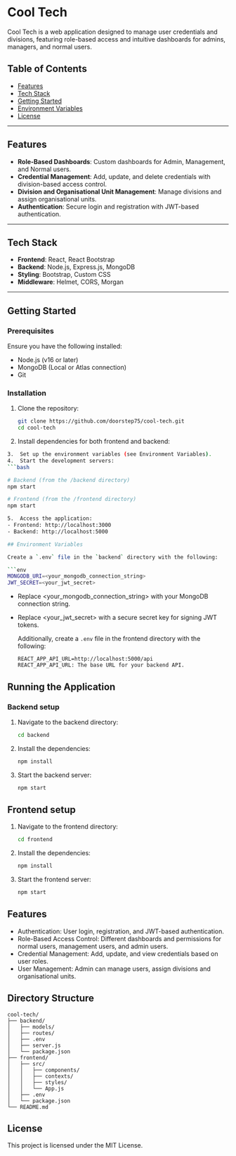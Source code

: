 # Cool Tech

Cool Tech is a web application designed to manage user credentials and divisions, featuring role-based access and intuitive dashboards for admins, managers, and normal users.

## Table of Contents

- [Features](#features)
- [Tech Stack](#tech-stack)
- [Getting Started](#getting-started)
- [Environment Variables](#environment-variables)
- [License](#license)

---

## Features

- **Role-Based Dashboards**: Custom dashboards for Admin, Management, and Normal users.
- **Credential Management**: Add, update, and delete credentials with division-based access control.
- **Division and Organisational Unit Management**: Manage divisions and assign organisational units.
- **Authentication**: Secure login and registration with JWT-based authentication.

---

## Tech Stack

- **Frontend**: React, React Bootstrap
- **Backend**: Node.js, Express.js, MongoDB
- **Styling**: Bootstrap, Custom CSS
- **Middleware**: Helmet, CORS, Morgan

---

## Getting Started

### Prerequisites

Ensure you have the following installed:

- Node.js (v16 or later)
- MongoDB (Local or Atlas connection)
- Git

### Installation

1. Clone the repository:
   ```bash
   git clone https://github.com/doorstep75/cool-tech.git
   cd cool-tech
   ```
2.	Install dependencies for both frontend and backend:
  ```bash
3. 	Set up the environment variables (see Environment Variables).
4.  Start the development servers:
  ```bash
  
# Backend (from the /backend directory)
npm start

# Frontend (from the /frontend directory)
npm start

5.	Access the application:
- Frontend: http://localhost:3000
- Backend: http://localhost:5000

## Environment Variables

Create a `.env` file in the `backend` directory with the following:

```env
MONGODB_URI=<your_mongodb_connection_string>
JWT_SECRET=<your_jwt_secret>
```

- Replace <your_mongodb_connection_string> with your MongoDB connection string.
- Replace <your_jwt_secret> with a secure secret key for signing JWT tokens.

  Additionally, create a `.env` file in the frontend directory with the following:


  ```env
  REACT_APP_API_URL=http://localhost:5000/api
  REACT_APP_API_URL: The base URL for your backend API.
  ```

## Running the Application

### Backend setup

1.	Navigate to the backend directory:
    ```bash
    cd backend
    ```
2.	Install the dependencies:
    ```bash
    npm install
    ```
3.	Start the backend server:
    ```bash
    npm start
    ```

## Frontend setup

1.	Navigate to the frontend directory:
    ```bash
    cd frontend
    ```
2.	Install the dependencies:
    ```bash
    npm install
    ```
3.	Start the frontend server:
    ```bash
    npm start
    ```

## Features

- Authentication: User login, registration, and JWT-based authentication.
- Role-Based Access Control: Different dashboards and permissions for normal users, management users, and admin users.
- Credential Management: Add, update, and view credentials based on user roles.
- User Management: Admin can manage users, assign divisions and organisational units.

## Directory Structure

```plaintext
cool-tech/
├── backend/
│   ├── models/
│   ├── routes/
│   ├── .env
│   ├── server.js
│   └── package.json
├── frontend/
│   ├── src/
│   │   ├── components/
│   │   ├── contexts/
│   │   ├── styles/
│   │   └── App.js
│   ├── .env
│   └── package.json
└── README.md
```

## License

This project is licensed under the MIT License.
